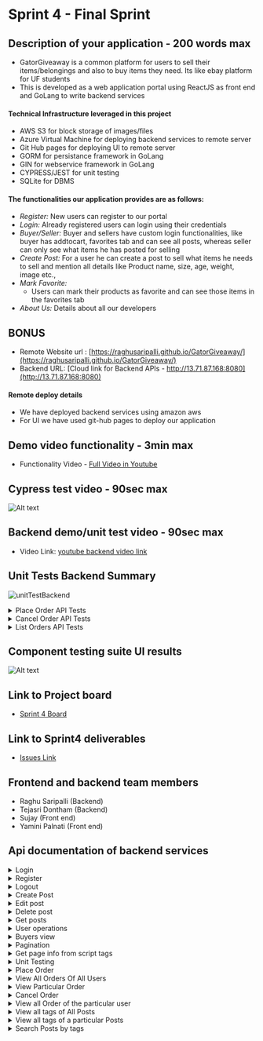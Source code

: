 # Sprint 4 - Final Sprint

## Description of your application - 200 words max
- GatorGiveaway is a common platform for users to sell their items/belongings and also to buy items they need. Its like ebay platform for UF students
- This is developed as a web application portal using ReactJS as front end and GoLang to write backend services

#### Technical Infrastructure leveraged in this project
- AWS S3 for block storage of images/files
- Azure Virtual Machine for deploying backend services to remote server
- Git Hub pages for deploying UI to remote server
- GORM for persistance framework in GoLang
- GIN for webservice framework in GoLang
- CYPRESS/JEST for unit testing
- SQLite for DBMS

#### The functionalities our application provides are as follows:

- *Register:* New users can register to our portal 
- *Login:*  Already registered users can login using their credentials
- *Buyer/Seller:* Buyer and sellers have custom login functionalities, like buyer has addtocart, favorites tab and can see all posts, whereas seller can only see what items he has posted for selling
- *Create Post:* For a user he can create a post to sell what items he needs to sell and mention all details like Product name, size, age, weight, image etc.,
- *Mark Favorite:* 
  - Users can mark their products as favorite and can see those items in the favorites tab
- *About Us:* 
  Details about all our developers
## BONUS
- Remote Website url : [https://raghusaripalli.github.io/GatorGiveaway/](https://raghusaripalli.github.io/GatorGiveaway/)
- Backend URL: [Cloud link for Backend APIs - http://13.71.87.168:8080](http://13.71.87.168:8080)
#### Remote deploy details
- We have deployed backend services using amazon aws
- For UI we have used git-hub pages to deploy our application 

## Demo video functionality - 3min max
- Functionality Video - [Full Video in Youtube](https://youtu.be/Yqw4yih4Z9A)
## Cypress test video - 90sec max
![Alt text](media/CypressDemo.gif?raw=true "Cypress demo")
## Backend demo/unit test video - 90sec max
- Video Link: [youtube backend video link](https://youtu.be/Phvgpkpf3hw)
## Unit Tests Backend Summary
![unitTestBackend](https://user-images.githubusercontent.com/22216660/164368980-c767e7ec-6338-41cf-8739-12f031d7b50b.gif)
<details>
  <summary>Place Order API Tests</summary>
<hr>

- TestPlaceOrderPassCase
	- Tested the /placeOrder API by logging in with a user and placing an order using posts he could see
- TestPlaceOrderNotLoggedInFailCase
	- Tested the /placeOrder API NOT logging in with user, this return status of UNAUTHORIZED
- TestPlaceOrderJsonFieldsMissing
	- Json Fileds missing is handled in this test
	
<hr>

</details>
<details>
  <summary>Cancel Order API Tests</summary>
<hr>

- TestCancelOrderSuccessCase
	- Tested the /cancelOrder API by logging in with a user and cancelling the user order by order id, STATUS is updated to 2
- TestCancelOrderUserNotLoggedInCase
	- Tested the /cancelOrder API NOT logging in with user, this return status of UNAUTHORIZED
- TestCancelOrderOrderNotExistsCase
	- Order Id not existing in this case is handled, with a positive response and message in json response.
	
<hr>

</details>
<details>
  <summary>List Orders API Tests</summary>
<hr>

- TestGetAllOrdersPassCase
	- Lists all orders by calling the /alOrders, it returns in a pagination format
- TestGetParticularOrderPassCase
	- List Order based on the Order ID, return a single json
- TestGetParticularOrderFailCase
	- Provided order ID if it's not present, returns a 409 status and validated the same.
	
<hr>

</details>

## Component testing suite UI results
![Alt text](media/UI_ComponentTestingSuite.png?raw=true "Component testing results")

## Link to Project board
- [Sprint 4 Board](https://github.com/raghusaripalli/GatorGiveaway/projects/4)
## Link to Sprint4 deliverables
- [Issues Link](https://github.com/raghusaripalli/GatorGiveaway/issues)
## Frontend and backend team members
- Raghu Saripalli (Backend)
- Tejasri Dontham (Backend)
- Sujay (Front end)
- Yamini Palnati (Front end)

## Api documentation of backend services
<details>
  <summary>Login</summary>

### Target URL

`"localhost:3000" + "/login"`

### Request

Method: `POST`

Example

```json
{
   "username" : "myUserName",
   "password" : "myPASSW1234!"
}
```

Fields

| Elements | Descriptions                   | Type | Required |
| -------- | ------------------------------ |------| -------- |
| username | The username cannot be empty   |String|  true    |
| password | The password cannot be empty   |String|  true    |

### Response

{
    "result": "login success"
}
Possible status: 200, 400, 401

Message format: json

Example

`Code: 200 OK`
  
  ![login_success](https://user-images.githubusercontent.com/87737522/152627688-888eda8a-2882-4a90-826f-d30e114cb4ae.gif)

</details>

<details>
  <summary>Register</summary>

### Target URL

`"localhost:3000" + "/register"`

### Request

Method: `POST`

Example

```json
{
   "username" : "myUserName",
   "password" : "myPASSW1234!"
}
```

Fields

| Elements | Descriptions                   | Type | Required |
| -------- | ------------------------------ |------| -------- |
| username | The username cannot be empty   |String|  true    |
| password | The password cannot be empty   |String|  true    |

### Response

{
    "result": "registration success"
}
Possible status: 200, 400, 401

Message format: json

Example

`Code: 200 OK`
  
  ![register_success](https://user-images.githubusercontent.com/87737522/152627731-69e4a622-5fa3-48db-a144-1449f0e38430.gif)

</details>
<details>
  <summary>Logout</summary>

### Target URL

`"localhost:3000" + "/logout"`

### Request

Method: `POST`


Field
{
    "result": "logout success"
}
Possible status: 200, 400, 401

Message format: json

Example

`Code: 200 OK`
![logout_success](https://user-images.githubusercontent.com/87737522/152627782-b61abec2-68d2-4a3f-86b3-b77de5910917.gif)


</details>

<details>
  <summary>Create Post</summary>

### Target URL

`"localhost:3000" + "/create"`

### Request

Method: `POST`

Example

```json
{
    "name":"Laptop Stand",
    "description": "Useful to put laptop in a height and at a distance.",
    "location": "4000 SW 34th St Block #733C",
    "dimensions": "5 x 2 x 6 m",
    "weight":10,
    "age": 1,
    "count": 2
}
```

Fields

| Elements    	| Descriptions                   | Type | Required |
| -------------	| ------------------------------ |------| -------- |
| name	   	    | Name of the product		         |String|  true    |
| description	  | Description of the item 	     |String|  true    |
| location	    | Location to pickup the item    |String|  true    |
| dimensions    | Dimensions of the item         |String|  true    |
| weight	      | Weight of the item             |int  	|  true    |
| age		        | Age of the item	               |int 	|  true    |
| count		      | No pof items		               |int	  |  true    |


### Response
{
    "result": "post creation success"
}
Possible status: 200, 400, 401

Message format: json

Example

`Code: 200 OK`
  
  ![create_success](https://user-images.githubusercontent.com/91032296/152626808-fe772014-515a-41ab-87d7-757397937c82.gif)
  
</details>

<details>
  <summary>Edit post</summary>

### Target URL

`"localhost:3000" + "/update/<post_id>"`

### Request

Method: `PATCH`

Example

```json
{
    "name":"Steel Laptop Stand",
    "weight": 11,
    "count": 1
}
```

Fields

Same as create post fields.
Eg: 
{
    "name":"Steel Laptop Stand",
    "weight": 11,
    "count": 1
}

### Response

<Upadated post details>
{
    "ID": 5,
    "CreatedAt": "2022-02-04T20:42:18.1731823-05:00",
    "UpdatedAt": "2022-02-04T20:47:02.5941861-05:00",
    "DeletedAt": null,
    "name": "Steel Laptop Stand",
    "description": "Useful to put laptop in a height and at a distance.",
    "location": "4000 SW 34th St Block #733C",
    "dimensions": "5 x 2 x 6 m",
    "weight": 11,
    "age": 1,
    "count": 1
}
Possible status: 200, 400, 401

Message format: json

Example

`Code: 200 OK`
  
  ![update_success](https://user-images.githubusercontent.com/91032296/152626836-a6999e3e-cbfb-4923-bab5-90f978b6f78c.gif)
  
</details>
<details>
  <summary>Delete post</summary>

### Target URL

`"localhost:3000" + "/delete/<post_id>"`

### Request

Method: `DELETE`

Example

localhost:8080/delete/5

### Response

<Deleted post details>
{
    "ID": 5,
    "CreatedAt": "2022-02-04T20:42:18.1731823-05:00",
    "UpdatedAt": "2022-02-04T20:47:02.5941861-05:00",
    "DeletedAt": null,
    "name": "Steel Laptop Stand",
    "description": "Useful to put laptop in a height and at a distance.",
    "location": "4000 SW 34th St Block #733C",
    "dimensions": "5 x 2 x 6 m",
    "weight": 11,
    "age": 1,
    "count": 1
}
Possible status: 200, 400, 401

Message format: json

Example

`Code: 200 OK`
  
  ![delete_success](https://user-images.githubusercontent.com/91032296/152626857-6bc0b585-18c7-48b1-a8ce-7ee96bb317c2.gif)
  
</details>

<details>
  <summary>Get posts</summary>

### Target URL

`"localhost:3000" + "/read"`

### Request

Method: `GET`

Example

localhost:8080/read

### Response

<All post details>

Possible status: 200, 400, 401

Message format: json

Example

`Code: 200 OK`
  
  ![read_success](https://user-images.githubusercontent.com/91032296/152626871-08f2fc34-97b3-4414-af3c-008a10e8170f.gif)
  
</details>

<details>
  <summary>User operations</summary>


  <details>
  <summary>Get Users</summary>

    
  ### Target URL

`"localhost:3000" + "/users"`

### Request

Method: `GET`

Example

`localhost:8080/users`

### Response

<Users details>

```
  [
    {
        "ID": 2,
        "CreatedAt": "2022-02-04T22:39:18.8175326-05:00",
        "UpdatedAt": "2022-02-04T22:39:18.8175326-05:00",
        "DeletedAt": null,
        "username": "superuser",
        "password": "Supr@123",
        "firstname": "Super",
        "lastname": "User",
        "phone": "+1 (111)-11-11111"
    },
    {
        "ID": 3,
        "CreatedAt": "2022-02-04T22:40:26.5245709-05:00",
        "UpdatedAt": "2022-02-04T22:40:26.5245709-05:00",
        "DeletedAt": null,
        "username": "admin",
        "password": "Admin@123",
        "firstname": "Admin",
        "lastname": "User",
        "phone": "+1 999-99-99999"
    },
    {
        "ID": 4,
        "CreatedAt": "2022-02-04T23:35:52.370314-05:00",
        "UpdatedAt": "2022-02-04T23:35:52.370314-05:00",
        "DeletedAt": null,
        "username": "User1",
        "password": "User@123",
        "firstname": "User First Name",
        "lastname": "User Last Name",
        "phone": "+1 443-77-66666"
    },
    {
        "ID": 5,
        "CreatedAt": "2022-02-04T23:41:40.2563053-05:00",
        "UpdatedAt": "2022-02-04T23:41:40.2563053-05:00",
        "DeletedAt": null,
        "username": "Shangchi",
        "password": "Shang@123",
        "firstname": "Shang",
        "lastname": "Chi",
        "phone": "+1 333-22-88888"
    },
    {
        "ID": 6,
        "CreatedAt": "2022-02-04T23:46:39.8110102-05:00",
        "UpdatedAt": "2022-02-04T23:46:39.8110102-05:00",
        "DeletedAt": null,
        "username": "MayaMattew",
        "password": "Maya@123",
        "firstname": "Maya",
        "lastname": "Mattew",
        "phone": "+1 333-22-88888"
    }
]
```
Possible status: 200, 400

Message format: json

Example

`Code: 200 OK`
  </details>


  <details>
  <summary>Create User</summary>


  ### Target URL

`"localhost:3000" + "/register"`

### Request

Method: `POST`

Example

`localhost:8080/users`

### Input
    
 ```
 {
    "username": "superuser1",
    "password": "Super@123",
    "firstname": "Super",
    "lastname": "User",
    "phone": "+1(111)-11-11111"
}   
 ```
    
### Response

<Users details>

```
{
    "result": "registration success"
}
```
Possible status: 200, 400

Message format: json

Example

`Code: 200 OK`
    
  </details>
  
      <details>
  <summary>Delete User</summary>


  ### Target URL

`"localhost:3000" + "/user/6"`

### Request

Method: `DELETE`

Example

`localhost:8080/user/6`

    
### Response

<Delete USer details>

```
{
    "ID": 6,
    "CreatedAt": "2022-02-04T23:46:39.8110102-05:00",
    "UpdatedAt": "2022-02-04T23:46:39.8110102-05:00",
    "DeletedAt": "2022-02-04T23:58:22.7753997-05:00",
    "username": "MayaMattew",
    "password": "Maya@123",
    "firstname": "Maya",
    "lastname": "Mattew",
    "phone": "+1 333-22-88888"
}
```
Possible status: 200, 400

Message format: json

Example

`Code: 200 OK`
    
  </details>
    
    
</details>
<details>
  <summary>Buyers view</summary>

### Target URL

`"localhost:8080" + "/allPosts"`

### Request

Method: `GET`

Example

 ### Request
  `localhost:8080/allPosts`
### Response

 ```json
  {

    "Page": 1,

    "TotalPages": 1,

    "Products": [

        {

            "ID": 6,

            "CreatedAt": "2022-02-21T20:41:23.0404376-05:00",

            "UpdatedAt": "2022-02-21T20:41:23.0404376-05:00",

            "DeletedAt": null,

            "name": "Wireless Keyboard",

            "description": "Keyboard with adapter",

            "location": "4000 SW 37th Blvd",

            "dimensions": "12*12",

            "weight": 11,

            "age": 2,

            "count": 1,

            "imageUrl": https://s3ufsebucket.s3.amazonaws.com/wireless_keyboard.jpg

        },

        {

            "ID": 7,

            "CreatedAt": "2022-02-21T20:42:46.8338981-05:00",

            "UpdatedAt": "2022-02-21T20:42:46.8338981-05:00",

            "DeletedAt": null,

            "name": "Wooden Study Table",

            "description": "Wooden table safe with kids. Very sturdy.",

            "location": "2600 SW Archer Rd Apt J250",

            "dimensions": "12*12",

            "weight": 110,

            "age": 1,

            "count": 1,

            "imageUrl": https://s3ufsebucket.s3.amazonaws.com/wooden_Study_table.jpg

        }

    ]
  }

```

Possible status: 200, 400, 401

Message format: json

Example

`Code: 200 OK`
  ![buyer_valid_page](https://user-images.githubusercontent.com/28947831/156864013-1c275cca-b16d-4147-b7c7-cbeb7044fc3b.gif)


</details>
<details>
  <summary>Pagination</summary>

### Target URL

  `"localhost:8080/allPosts?page=" + page_number`

### Request

Method: `GET`

Example

### Request
  
  `localhost:8080/allPosts?page=1`
   
### Response
  We get the first 10 records in that page
  
  ![buyer_valid_page](https://user-images.githubusercontent.com/28947831/156864033-6b9a754f-1cbb-4c0e-876c-7a56db398f93.gif)

  
If the page is empty:
  ### Request
  `localhost:8080/allPosts?page=100`
  
 ### Response
```json
  {

    "Page": 100,

    "TotalPages": 1,

    "Products": []

}
  ```
  
Possible status: 200, 400, 401

Message format: json

Example

`Code: 200 OK`
  
  ![buyer_INvalid_page](https://user-images.githubusercontent.com/28947831/156864040-e60d06ea-73b2-47a8-9c71-9fb623625f48.gif)


</details>
<details>
  <summary>Get page info from script tags </summary>

### Target URL

`localhost:8080/allPosts?page=<script>...</script>`

### Request

Method: `GET`

Example

 ### Request
  `localhost:8080/allPosts?page=<script>alert("123")</script>`
### Response
  Requested page records

Possible status: 200, 400, 401

Message format: json

`Code: 200 OK`
 
  ![buyer_xss_attack_protect](https://user-images.githubusercontent.com/28947831/156864265-c83ce0cc-b3ab-4a5a-9164-12ce89f0fde5.gif)


</details>
<details>
  <summary>Unit Testing</summary>
  Used go lang package for unit testing

- User Auth Tesing :
  - Created functions to test login and register cases.
  - Created function to login with Valid credentials , invalid credentials.
  - Created function to register a user with valid details, a user with existing username(fail case)
- User CRUD operations test :
     - Created functions to test fetching users by Id, name, deleting users.
- Posts CRUD opertions test :
     - Created functions to test reading posts, creating , deleting and editing posts..
</details>
<details>
  <summary>Place Order</summary>

### Status Codes
  
  - While placing orders initially we keep it in pending state and then we move it to confirmed state.
  - Once we delete we move status as cancelled state
  ``` 
	PENDING               status = 0
	CONFIRMED             status = 1
	CANCELLED             status = 2

```
  
### Target URL

`"localhost:8080" + "/placeOrder"`

### Request

Method: `POST`

Example

 ### Request
  `localhost:8080/placeOrder`
  
  `Body :{
    "posts":[
        {
            "count": 1,
            "productId": 2
        },
         {
            "count": 2,
            "productId": 3
        }
    ]
}`
  
### Response

 ```json
 {
    "orderId": 8,
    "result": "order successfully placed!"
}
```

Possible status: 200, 400, 401

Message format: json

Example

`Code: 200 OK`
 
#### GIF
![placeOrder](https://user-images.githubusercontent.com/22216660/161361061-93ce1cb2-5fe8-4563-a9a9-005445585be7.gif)


</details>
<details>
  <summary>View All Orders Of All Users</summary>
  

### Target URL

`"localhost:8080" + "/allorders"`

### Request

Method: `GET`

Example

 ### Request
  `localhost:8080/allOrders`
 
  
-  This API is for sellers to view all the orders.
  
  
### Response

 ```json
{
    "Page": 1,
    "TotalPages": 1,
    "Orders": [
        {
            "ID": 1,
            "CreatedAt": "2022-04-01T17:22:12.7615198-04:00",
            "UpdatedAt": "2022-04-01T17:22:12.7615198-04:00",
            "DeletedAt": null,
            "posts": [],
            "Status": 1
        },
        {
            "ID": 2,
            "CreatedAt": "2022-04-01T17:29:50.5213792-04:00",
            "UpdatedAt": "2022-04-01T17:29:50.5213792-04:00",
            "DeletedAt": null,
            "posts": [
                {
                    "count": 1,
                    "productId": 1
                }
            ],
            "Status": 1
        },
        {
            "ID": 3,
            "CreatedAt": "2022-04-01T17:35:38.8661683-04:00",
            "UpdatedAt": "2022-04-01T17:35:38.8661683-04:00",
            "DeletedAt": null,
            "posts": [
                {
                    "count": 1,
                    "productId": 1
                }
            ],
            "Status": 1
        },
       
    ]
}
```

Possible status: 200, 400, 401

Message format: json

Example

`Code: 200 OK`
 
#### GIF
![GetAllOrders](https://user-images.githubusercontent.com/22216660/161361088-d3c39376-73de-4478-8374-0e7edb24228b.gif)


</details>
<details>
  <summary>View Particular Order</summary>

### Target URL

`"localhost:8080" + "/order/:orderId"`

### Request

Method: `GET`

Example

 ### Request
  `localhost:8080/order/5`
 
### Response

 ```json
{
    "ID": 5,
    "CreatedAt": "2022-04-01T17:41:37.7922598-04:00",
    "UpdatedAt": "2022-04-01T17:41:37.7922598-04:00",
    "DeletedAt": null,
    "posts": [
        {
            "count": 1,
            "productId": 1
        }
    ],
    "Status": 1
}
```

Possible status: 200, 400, 401

Message format: json

Example

`Code: 200 OK`
 
#### GIF
![GetOrderByOrderId](https://user-images.githubusercontent.com/22216660/161361113-5775d004-92b1-469c-aa9c-b953e1cfc2bd.gif)


</details>
<details>
  <summary>Cancel Order</summary>

### Target URL

`"localhost:8080" + "/cancelOrder/:OrderId"`

  
  It take the user id from the session.
### Request

Method: `GET`

Example

 ### Request
  `localhost:8080/cancelOrder/3`
 
### Response

 ```json
{
    "ID": 3,
    "CreatedAt": "2022-04-01T17:35:38.8661683-04:00",
    "UpdatedAt": "2022-04-01T21:08:07.3701319-04:00",
    "DeletedAt": null,
    "posts": [
        {
            "count": 1,
            "productId": 1
        }
    ],
    "Status": 2
}
```
- Status is updated to 2 - Which means order is cancelled.
Possible status: 200, 400, 401

Message format: json

Example

`Code: 200 OK`
 
#### GIF
![CancelOrder](https://user-images.githubusercontent.com/22216660/161361146-f68eb327-540d-44b1-aeb8-8c8176b5a4f3.gif)



</details>
<details>
  <summary>View all Order of the particular user</summary>

### Target URL

`"localhost:8080" + "/orders"`

  
  It takes the user id from the session.
### Request

Method: `GET`

Example

 ### Request
  `localhost:8080/orders`
 
### Response

 ```json
{
    "ID": 3,
    "CreatedAt": "2022-04-01T17:41:37.7922598-04:00",
    "UpdatedAt": "2022-04-01T17:41:37.7922598-04:00",
    "DeletedAt": null,
    "posts": [
        {
            "count": 1,
            "productId": 1
        }
    ],
    "Status": 1
}
```

Possible status: 200, 400, 401

Message format: json

Example

`Code: 200 OK`
	
#### GIF
![GetOrdersByUser](https://user-images.githubusercontent.com/22216660/161361160-af859ae2-e114-4ad4-ad9e-b63bcd14fca2.gif)

</details>
</details>
<details>
  <summary>View all tags of All Posts</summary>

### Target URL

`"localhost:8080" + "/allTags"`

  
  It takes the user id from the session.
### Request

Method: `GET`

Example

 ### Request
  `localhost:8080/allTags`
 
### Response

 ```json
[
    "laptop",
    "support",
    "laptopstand",
    "studylight",
    "lamp",
    "bulb"
]

```

Possible status: 200, 400, 401

Message format: json

Example

`Code: 200 OK`
	
#### GIF
![GetAllTags](https://user-images.githubusercontent.com/28947831/164374143-5bdf94b9-2fd0-4696-a958-a145f45ec7ed.gif)


</details>
<details>
  <summary>View all tags of a particular Posts</summary>

### Target URL

`"localhost:8080" + "/tags/:postId"`

  
  It takes the user id from the session.
### Request

Method: `GET`

Example

 ### Request
  `localhost:8080/tags/1`
 
### Response

 ```json
[
    "laptop",
    "support",
    "laptopstand"
]

```

Possible status: 200, 400, 401

Message format: json

Example

`Code: 200 OK`
	
#### GIF
![GetTagsOfParticularPost](https://user-images.githubusercontent.com/28947831/164374116-37534cc3-faaf-43c8-8522-06ae0a7f0645.gif)


</details>
<details>
  <summary>Search Posts by tags</summary>

### Target URL

`"localhost:8080" + "/getProducts/:tags"`

  
  It takes the user id from the session.
### Request

Method: `GET`

Example

 ### Request
  `localhost:8080/getProducts/%23laptop%23bulb`
 
### Response

 ```json
{
    "bulb": [
        {
            "ID": 2,
            "CreatedAt": "2022-04-20T17:10:28.822168-04:00",
            "UpdatedAt": "2022-04-20T17:10:28.822168-04:00",
            "DeletedAt": null,
            "name": "Study light",
            "description": "Study light with 4 bulb holders",
            "location": "3800 SW 34TH street",
            "dimensions": "10cm",
            "weight": 15,
            "age": 1,
            "count": 1,
            "isFav": null,
            "tags": "#studylight#lamp#bulb",
            "imageUrl": ""
        }
    ],
    "laptop": [
        {
            "ID": 1,
            "CreatedAt": "2022-04-20T16:56:40.7459361-04:00",
            "UpdatedAt": "2022-04-20T16:56:40.7459361-04:00",
            "DeletedAt": null,
            "name": "Laptop Stand",
            "description": "Useful to put laptop in a height and at a distance.",
            "location": "4000 SW 34th St Block #733C",
            "dimensions": "5 x 2 x 6 m",
            "weight": 10,
            "age": 1,
            "count": 2,
            "isFav": null,
            "tags": "#laptop#support#laptopstand",
            "imageUrl": ""
        }
    ]
}

```

Possible status: 200, 400, 401

Message format: json

Example

`Code: 200 OK`
	
#### GIF
![GetPostsWithTags](https://user-images.githubusercontent.com/28947831/164374069-698d88bb-694b-4fe5-9c1c-f7303ffe5b65.gif)


</details>


